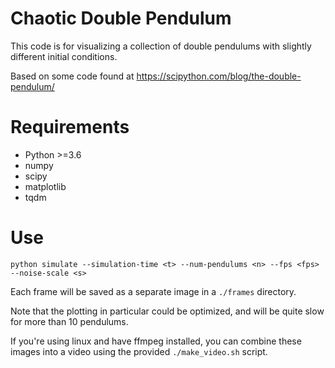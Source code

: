 Chaotic Double Pendulum
=======================

This code is for visualizing a collection of double pendulums with slightly different initial conditions.

Based on some code found at https://scipython.com/blog/the-double-pendulum/

Requirements
============

- Python >=3.6
- numpy
- scipy
- matplotlib
- tqdm

Use
===

``python simulate --simulation-time <t> --num-pendulums <n> --fps <fps> --noise-scale <s>``

Each frame will be saved as a separate image in a ``./frames`` directory.

Note that the plotting in particular could be optimized, and will be quite slow for more than 10 pendulums.

If you're using linux and have ffmpeg installed, you can combine these images
into a video using the provided ``./make_video.sh`` script.